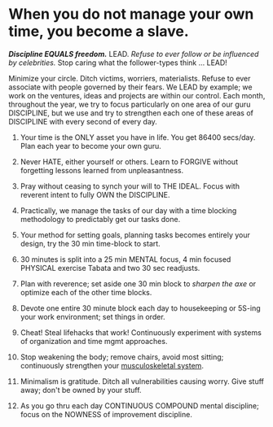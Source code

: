 # When you do not manage your own time, you become a slave.

***Discipline EQUALS freedom.*** LEAD. *Refuse to ever follow or be influenced by celebrities.* Stop caring what the follower-types think ... LEAD!

Minimize your circle. Ditch victims, worriers, materialists. Refuse to ever associate with people governed by their fears. We LEAD by example; we work on the ventures, ideas and projects are within our control. Each month, throughout the year, we try to focus particularly on one area of our guru DISCIPLINE, but we use and try to strengthen each one of these areas of DISCIPLINE with every second of every day.

1) Your time is the ONLY asset you have in life. You get 86400 secs/day. Plan each year to become your own guru.

2) Never HATE, either yourself or others. Learn to FORGIVE without forgetting lessons learned from unpleasantness.

3) Pray without ceasing to synch your will to THE IDEAL. Focus with reverent intent to fully OWN the DISCIPLINE. 

4) Practically, we manage the tasks of our day with a time blocking methodology to predictably get our tasks done.

5) Your method for setting goals, planning tasks becomes entirely your design, try the 30 min time-block to start.

6) 30 minutes is split into a 25 min MENTAL focus, 4 min focused PHYSICAL exercise Tabata and two 30 sec readjusts.

7) Plan with reverence; set aside one 30 min block to *sharpen the axe* or optimize each of the other time blocks.

8) Devote one entire 30 minute block each day to housekeeping or 5S-ing your work environment; set things in order.

9) Cheat! Steal lifehacks that work! Continuously experiment with systems of organization and time mgmt approaches.

10) Stop weakening the body; remove chairs, avoid most sitting; continuously strengthen your [musculoskeletal system](https://en.wikipedia.org/wiki/Human_musculoskeletal_system).

11) Minimalism is gratitude. Ditch all vulnerabilities causing worry. Give stuff away; don't be owned by your stuff.

12) As you go thru each day CONTINUOUS COMPOUND mental discipline; focus on the NOWNESS of improvement discipline.
